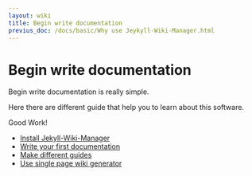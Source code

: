 ```yaml
---
layout: wiki
title: Begin write documentation
previus_doc: /docs/basic/Why use Jeykyll-Wiki-Manager.html
---
```


# Begin write documentation

Begin write documentation is really simple.

Here there are different guide that help you to learn about this software.

Good Work!

* [Install Jekyll-Wiki-Manager](/guides/install.html)
* [Write your first documentation](/guides/stepbystep.html)
* [Make different guides](/guides/guide.html)
* [Use single page wiki generator](/guides/singlepage.html)